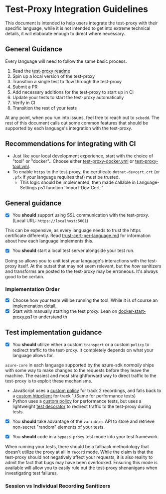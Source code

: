 # Test-Proxy Integration Guidelines

This document is intended to help users integrate the test-proxy with their specific language, while it is not intended to get into extreme technical details, it will elaborate enough to direct where necessary.

## General Guidance

Every language will need to follow the same basic process.

1. Read the [test-proxy readme](https://github.com/Azure/azure-sdk-tools/blob/main/tools/test-proxy/README.md)
2. Spin up a local version of the test-proxy
3. Transition a single test to flow through the test-proxy
4. Submit a PR
5. Add necessary additions for the test-proxy to start up in CI
6. Update your tests to start the test-proxy automatically
7. Verify in CI
8. Transition the rest of your tests

At any point, when you run into issues, feel free to reach out to `scbedd`. The rest of this document calls out some common features that should be supported by each language's integration with the test-proxy.

## Recommendations for integrating with CI

* Just like your local development experience, start with the choice of "tool" or "docker".. Choose either [test-proxy-docker.yml](https://github.com/Azure/azure-sdk-tools/blob/main/eng/common/testproxy/test-proxy-docker.yml) or [test-proxy-tool.yml](https://github.com/Azure/azure-sdk-tools/blob/main/eng/common/testproxy/test-proxy-tool.yml).
* To enable `https` to the test-proxy, the certificate `dotnet-devcert.crt` (or `.pfx` if your language requires that) must be trusted.
  * This logic should be implemented, then made callable in Language-Settings.ps1 function 'Import-Dev-Cert-<language>'.
  
## General guidance

* [x] You **should** support using SSL communication with the test-proxy. (Local URL: `https://localhost:5001`)

This can be expensive, as every language needs to trust the https certificate differently. Read [trust-cert-per-language.md](https://github.com/Azure/azure-sdk-tools/blob/main/tools/test-proxy/documentation/trusting-cert-per-language.md) for information about how each language implements this.

* [x] You **should** start a local test server alongside your test run.

Doing so allows you to unit test your language's interactions with the test-proxy itself. At the outset that may not seem relevant, but the _how_ sanitizers and transforms are posted to the test-proxy may be erroneous. It's always good to be certain.

### Implementation Order

* [x] Choose how your team will be running the tool. While it is of course an implemenation detail, 
* [x] Start with manually starting the test proxy. Lean on [docker-start-proxy.ps1]() to understand th

## Test implementation guidance

* [x] You **should** utilize either a custom `transport` or a custom `policy` to redirect traffic to the test-proxy. It completely depends on what your language allows for.

`azure-core` in each language supported by the azure-sdk _normally_ ships with some way to make changes to the requests before they leave the machine. The easiest and most straightforward way to direct traffic to the test-proxy is to exploit these mechanisms.

* JavaScript uses a [custom policy](TODO) for track 2 recordings, and falls back to a [custom httpclient]() for track 1.(Same for performance tests)
* Python uses a [custom policy](https://github.com/Azure/azure-sdk-for-python/blob/main/tools/azure-devtools/src/azure_devtools/perfstress_tests/_policies.py) for performance tests, but uses a lightweight [test decorator](https://github.com/Azure/azure-sdk-for-python/blob/main/tools/azure-sdk-tools/devtools_testutils/proxy_testcase.py#L107) to redirect traffic to the test-proxy during tests.

* [x] You **should** take advantage of the `variables` API to store and retrieve non-secret "random" elements of your tests.

* [x] You **should** code in a `bypass proxy` test mode into your test framework.

When running your tests, there should be a fallback methodology that doesn't utilize the proxy at all in `record` mode. While the claim is that the test-proxy should not negatively affect your requests, it is also reality to admit the fact that bugs may have been overlooked. Ensuring this mode is available will allow you to easily rule out the test-proxy shenanigans when investigating test failures.

### Session vs Individual Recording Sanitizers
